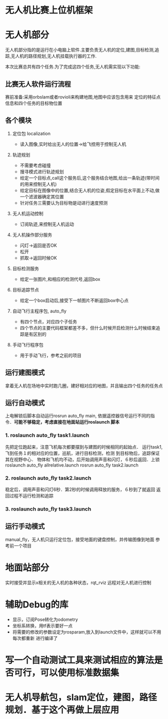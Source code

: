 # 无人机比赛上位机框架

# 无人机部分

无人机部分指的是运行在小电脑上软件.主要负责无人机的定位,建图,目标检测,追踪,无人机的路径规划,无人机挂载执行器的工作.

本次比赛总共有四个任务.为了完成这四个任务,无人机需实现以下功能:

## 比赛无人软件运行流程

赛前准备:采用orbslam或者rovioli来构建地图,地图中应该包含用来
定位的特征点信息和四个任务的目标物位置

## 各个模块

1. 定位包 localization

    - 读入图像,实时给出无人的位置->给飞控用于控制无人机

2. 轨迹规划

   - 不需要考虑碰撞
   - 搜寻模式进行轨迹规划
   - 给定一个目标点,call这个服务后,这个服务结合地图,给出一条轨迹(带时间的用来控制无人机)
   - 给定目标在图像中的位置,结合无人机的位姿,假定目标在水平面上不动,做一个滤波器确定其位置
   - 针对任务三需要认为目标物是动进行速度预测

3. 无人机运动控制

   - 订阅轨迹,来控制无人机运动

4. 无人机操作部分服务

   - 闪灯->返回是否OK
   - 松开
   - 抓取->返回时候OK

5. 目标检测服务

   - 给定一张图片,和相应的检测代号,返回box


6. 目标追踪节点

   - 给定一个box启动后,接受下一帧图片不断返回box中心点

7. 自动飞行主程序包, auto_fly

   - 有四个节点，对应四个子任务
   - 四个节点的主要代码框架都差不多，但什么时候开启检测什么时候结束追踪是有区别的

8. 手动飞行程序包

   - 用于手动飞行，参考之前的项目

## 运行建图模式

拿着无人机在场地中实时跑几圈，建好相对应的地图，并且输出四个任务的任务点

## 运行自动模式

上电解锁后脚本自动运行rosrun auto_fly main,
依据遥控器信号运行不同的指令．**可能不够稳定，考虑直接在地面站运行roslaunch 脚本**

### 1. roslaunch auto_fly task1.launch

先把定位跑起来，注意飞机每次都要摆到与建图的时候相同的起始点．
运行task1,飞到任务１的相对应的位置，巡航，进行目标检测，检测
到目标物后，追踪保证其在视野中心．
物体和飞机均不动，后开始调用声音和闪灯，６秒后返回．上锁
roslaunch auto_fly allrelative.launch
rosrun auto_fly task2.launch

### 2. roslaunch auto_fly task2.launch

稳定后，调用声音和闪灯6秒．第2秒的时候调用释放的服务，６秒到了就返回
返回过程不运行检测和追踪

### 3. roslaunch auto_fly task3.launch



## 运行手动模式

manual_fly，无人机只运行定位包，接受地面的键盘控制，并传输图像到地面
参考前一个项目

# 地面站部分

实时接受并显示x相关的无人机的各种状态，rqt_rviz
远程对无人机进行控制

# 辅助Debug的库

- 显示，订阅Pose转化为odometry
- 坐标系转换，用tf表示要好一点
- 将需要的修改的参数设定为rosparam,放入到launch文件中，这样就可以不用每次都重新
进行编译了

# 写一个自动测试工具来测试相应的算法是否可行，可以使用标准数据集

# 无人机导航包，slam定位，建图，路径规划．基于这个再做上层应用